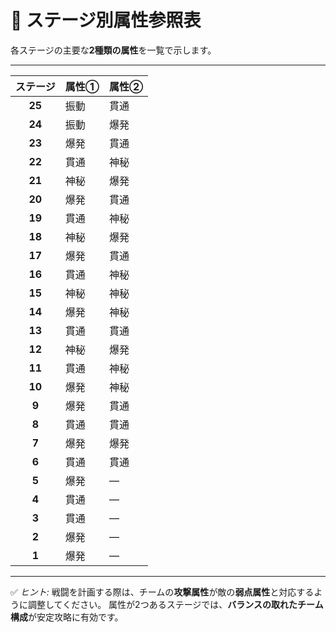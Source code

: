 
# 🎯 ステージ別属性参照表

各ステージの主要な**2種類の属性**を一覧で示します。

---

|  ステージ  | 属性① | 属性② |
| :----: | :-- | :-- |
| **25** | 振動  | 貫通  |
| **24** | 振動  | 爆発  |
| **23** | 爆発  | 貫通  |
| **22** | 貫通  | 神秘  |
| **21** | 神秘  | 爆発  |
| **20** | 爆発  | 貫通  |
| **19** | 貫通  | 神秘  |
| **18** | 神秘  | 爆発  |
| **17** | 爆発  | 貫通  |
| **16** | 貫通  | 神秘  |
| **15** | 神秘  | 神秘  |
| **14** | 爆発  | 神秘  |
| **13** | 貫通  | 貫通  |
| **12** | 神秘  | 爆発  |
| **11** | 貫通  | 神秘  |
| **10** | 爆発  | 神秘  |
|  **9** | 爆発  | 貫通  |
|  **8** | 貫通  | 貫通  |
|  **7** | 爆発  | 爆発  |
|  **6** | 貫通  | 貫通  |
|  **5** | 爆発  | —   |
|  **4** | 貫通  | —   |
|  **3** | 貫通  | —   |
|  **2** | 爆発  | —   |
|  **1** | 爆発  | —   |

---

✅ *ヒント:*
戦闘を計画する際は、チームの**攻撃属性**が敵の**弱点属性**と対応するように調整してください。
属性が2つあるステージでは、**バランスの取れたチーム構成**が安定攻略に有効です。
